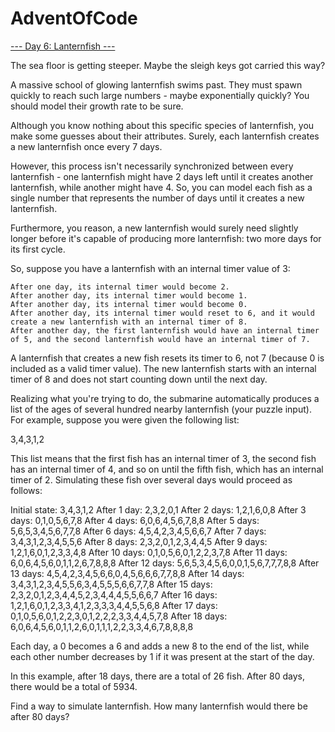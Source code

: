 # AdventOfCode

[--- Day 6: Lanternfish ---](https://adventofcode.com/2021/day/6)

The sea floor is getting steeper. Maybe the sleigh keys got carried this way?

A massive school of glowing lanternfish swims past. They must spawn quickly to reach such large numbers - maybe exponentially quickly? You should model their growth rate to be sure.

Although you know nothing about this specific species of lanternfish, you make some guesses about their attributes. Surely, each lanternfish creates a new lanternfish once every 7 days.

However, this process isn't necessarily synchronized between every lanternfish - one lanternfish might have 2 days left until it creates another lanternfish, while another might have 4. So, you can model each fish as a single number that represents the number of days until it creates a new lanternfish.

Furthermore, you reason, a new lanternfish would surely need slightly longer before it's capable of producing more lanternfish: two more days for its first cycle.

So, suppose you have a lanternfish with an internal timer value of 3:

    After one day, its internal timer would become 2.
    After another day, its internal timer would become 1.
    After another day, its internal timer would become 0.
    After another day, its internal timer would reset to 6, and it would create a new lanternfish with an internal timer of 8.
    After another day, the first lanternfish would have an internal timer of 5, and the second lanternfish would have an internal timer of 7.

A lanternfish that creates a new fish resets its timer to 6, not 7 (because 0 is included as a valid timer value). The new lanternfish starts with an internal timer of 8 and does not start counting down until the next day.

Realizing what you're trying to do, the submarine automatically produces a list of the ages of several hundred nearby lanternfish (your puzzle input). For example, suppose you were given the following list:

3,4,3,1,2

This list means that the first fish has an internal timer of 3, the second fish has an internal timer of 4, and so on until the fifth fish, which has an internal timer of 2. Simulating these fish over several days would proceed as follows:

Initial state: 3,4,3,1,2 After 1 day: 2,3,2,0,1 After 2 days: 1,2,1,6,0,8 After 3 days: 0,1,0,5,6,7,8 After 4 days: 6,0,6,4,5,6,7,8,8 After 5 days: 5,6,5,3,4,5,6,7,7,8 After 6 days: 4,5,4,2,3,4,5,6,6,7 After 7 days: 3,4,3,1,2,3,4,5,5,6 After 8 days: 2,3,2,0,1,2,3,4,4,5 After 9 days: 1,2,1,6,0,1,2,3,3,4,8 After 10 days: 0,1,0,5,6,0,1,2,2,3,7,8 After 11 days: 6,0,6,4,5,6,0,1,1,2,6,7,8,8,8 After 12 days: 5,6,5,3,4,5,6,0,0,1,5,6,7,7,7,8,8 After 13 days: 4,5,4,2,3,4,5,6,6,0,4,5,6,6,6,7,7,8,8 After 14 days: 3,4,3,1,2,3,4,5,5,6,3,4,5,5,5,6,6,7,7,8 After 15 days: 2,3,2,0,1,2,3,4,4,5,2,3,4,4,4,5,5,6,6,7 After 16 days: 1,2,1,6,0,1,2,3,3,4,1,2,3,3,3,4,4,5,5,6,8 After 17 days: 0,1,0,5,6,0,1,2,2,3,0,1,2,2,2,3,3,4,4,5,7,8 After 18 days: 6,0,6,4,5,6,0,1,1,2,6,0,1,1,1,2,2,3,3,4,6,7,8,8,8,8

Each day, a 0 becomes a 6 and adds a new 8 to the end of the list, while each other number decreases by 1 if it was present at the start of the day.

In this example, after 18 days, there are a total of 26 fish. After 80 days, there would be a total of 5934.

Find a way to simulate lanternfish. How many lanternfish would there be after 80 days?
